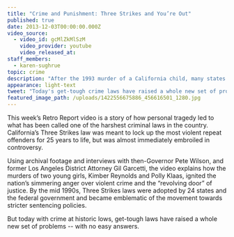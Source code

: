 ```yaml
---
title: "Crime and Punishment: Three Strikes and You’re Out"
published: true
date: 2013-12-03T00:00:00.000Z
video_source:
  - video_id: gcMlZkMlSzM
    video_provider: youtube
    video_released_at:
staff_members:
  - karen-sughrue
topic: crime
description: "After the 1993 murder of a California child, many states passed laws to lock up repeat offenders for life, but today those laws are raising new questions about how crime is handled in America. "
appearance: light-text
tweet: "Today's get-tough crime laws have raised a whole new set of problems -- with no easy answers:"
featured_image_path: /uploads/1422556675886_456616501_1280.jpg
---
```


This week’s Retro Report video is a story of how personal tragedy led to what has been called one of the harshest criminal laws in the country. California’s Three Strikes law was meant to lock up the most violent repeat offenders for 25 years to life, but was almost immediately embroiled in controversy.

Using archival footage and interviews with then-Governor Pete Wilson, and former Los Angeles District Attorney Gil Garcetti, the video explains how the murders of two young girls, Kimber Reynolds and Polly Klaas, ignited the nation’s simmering anger over violent crime and the “revolving door” of justice. By the mid 1990s, Three Strikes laws were adopted by 24 states and the federal government and became emblematic of the movement towards stricter sentencing policies.

But today with crime at historic lows, get-tough laws have raised a whole new set of problems -- with no easy answers.

